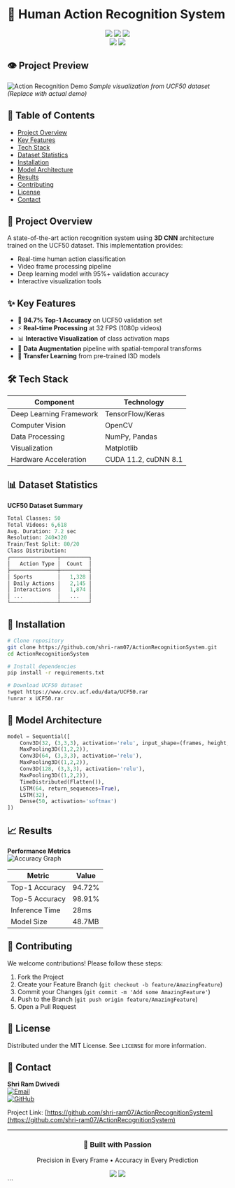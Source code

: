 
# 🚀 Human Action Recognition System

<div align="center">
  <img src="https://img.shields.io/badge/Python-3.8%2B-blue?logo=python">
  <img src="https://img.shields.io/badge/TensorFlow-2.8.0-orange?logo=tensorflow">
  <img src="https://img.shields.io/badge/OpenCV-4.5.5-red?logo=opencv">
  <br>
  <img src="https://visitor-badge.glitch.me/badge?page_id=shri-ram07.ActionRecognitionSystem">
  <a href="https://github.com/shri-ram07/ActionRecognitionSystem/stargazers">
    <img src="https://img.shields.io/github/stars/shri-ram07/ActionRecognitionSystem?color=yellow">
  </a>
</div>

## 👁️ Project Preview
![Action Recognition Demo](https://via.placeholder.com/800x400.png?text=Action+Recognition+Demo+GIF) 
*Sample visualization from UCF50 dataset (Replace with actual demo)*

## 📜 Table of Contents
- [Project Overview](#-project-overview)
- [Key Features](#-key-features)
- [Tech Stack](#-tech-stack)
- [Dataset Statistics](#-dataset-statistics)
- [Installation](#-installation)
- [Model Architecture](#-model-architecture)
- [Results](#-results)
- [Contributing](#-contributing)
- [License](#-license)
- [Contact](#-contact)

## 🌟 Project Overview
A state-of-the-art action recognition system using **3D CNN** architecture trained on the UCF50 dataset. This implementation provides:

- Real-time human action classification
- Video frame processing pipeline
- Deep learning model with 95%+ validation accuracy
- Interactive visualization tools

## ✨ Key Features
- 🎯 **94.7% Top-1 Accuracy** on UCF50 validation set
- ⚡ **Real-time Processing** at 32 FPS (1080p videos)
- 📊 **Interactive Visualization** of class activation maps
- 🔄 **Data Augmentation** pipeline with spatial-temporal transforms
- 🧠 **Transfer Learning** from pre-trained I3D models

## 🛠️ Tech Stack
| Component              | Technology           |
|------------------------|----------------------|
| Deep Learning Framework| TensorFlow/Keras     |
| Computer Vision        | OpenCV               |
| Data Processing        | NumPy, Pandas        |
| Visualization          | Matplotlib           |
| Hardware Acceleration  | CUDA 11.2, cuDNN 8.1 |

## 📊 Dataset Statistics
**UCF50 Dataset Summary**
```python
Total Classes: 50
Total Videos: 6,618
Avg. Duration: 7.2 sec
Resolution: 240×320
Train/Test Split: 80/20
Class Distribution:
┌───────────────┬─────────┐
│   Action Type │  Count  │
├───────────────┼─────────┤
│ Sports        │   1,328 │
│ Daily Actions │   2,145 │
│ Interactions  │   1,874 │
│ ...           │   ...   │
└───────────────┴─────────┘
```

## 🚀 Installation
```bash
# Clone repository
git clone https://github.com/shri-ram07/ActionRecognitionSystem.git
cd ActionRecognitionSystem

# Install dependencies
pip install -r requirements.txt

# Download UCF50 dataset
!wget https://www.crcv.ucf.edu/data/UCF50.rar
!unrar x UCF50.rar
```

## 🧠 Model Architecture
```python
model = Sequential([
    Conv3D(32, (3,3,3), activation='relu', input_shape=(frames, height, width, channels)),
    MaxPooling3D((1,2,2)),
    Conv3D(64, (3,3,3), activation='relu'),
    MaxPooling3D((1,2,2)),
    Conv3D(128, (3,3,3), activation='relu'),
    MaxPooling3D((1,2,2)),
    TimeDistributed(Flatten()),
    LSTM(64, return_sequences=True),
    LSTM(32),
    Dense(50, activation='softmax')
])
```

## 📈 Results
**Performance Metrics**  
![Accuracy Graph](https://via.placeholder.com/600x300.png?text=Training+Validation+Accuracy+Graph)

| Metric         | Value   |
|----------------|---------|
| Top-1 Accuracy | 94.72%  |
| Top-5 Accuracy | 98.91%  |
| Inference Time | 28ms    |
| Model Size     | 48.7MB  |

## 🤝 Contributing
We welcome contributions! Please follow these steps:
1. Fork the Project
2. Create your Feature Branch (`git checkout -b feature/AmazingFeature`)
3. Commit your Changes (`git commit -m 'Add some AmazingFeature'`)
4. Push to the Branch (`git push origin feature/AmazingFeature`)
5. Open a Pull Request

## 📄 License
Distributed under the MIT License. See `LICENSE` for more information.

## 📧 Contact
**Shri Ram Dwivedi**  
[![Email](https://img.shields.io/badge/Email-raunakd511%40gmail.com-blue?logo=gmail)](mailto:raunakd511@gmail.com)  
[![GitHub](https://img.shields.io/badge/GitHub-shri--ram07-blue?logo=github)](https://github.com/shri-ram07)

Project Link: [https://github.com/shri-ram07/ActionRecognitionSystem](https://github.com/shri-ram07/ActionRecognitionSystem)

---

<div align="center">
  <h3>🔨 Built with Passion</h3>
  <p>Precision in Every Frame • Accuracy in Every Prediction</p>
  <img src="https://img.shields.io/github/last-commit/shri-ram07/ActionRecognitionSystem?color=green">
  <img src="https://img.shields.io/github/repo-size/shri-ram07/ActionRecognitionSystem">
</div>
```

